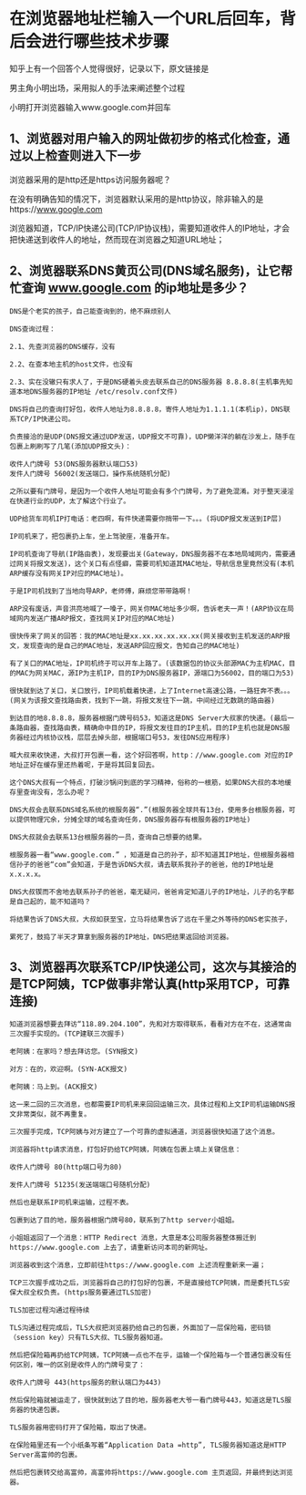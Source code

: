 # 在浏览器地址栏输入一个URL后回车，背后会进行哪些技术步骤

知乎上有一个回答个人觉得很好，记录以下，原文链接是[](https://www.zhihu.com/question/34873227)

男主角小明出场，采用拟人的手法来阐述整个过程

小明打开浏览器输入www.google.com并回车

## 1、浏览器对用户输入的网址做初步的格式化检查，通过以上检查则进入下一步

浏览器采用的是http还是https访问服务器呢？

在没有明确告知的情况下，浏览器默认采用的是http协议，除非输入的是https://www.google.com

浏览器知道，TCP/IP快递公司(TCP/IP协议栈)，需要知道收件人的IP地址，才会把快递送到收件人的地址，然而现在浏览器之知道URL地址；

## 2、浏览器联系DNS黄页公司(DNS域名服务)，让它帮忙查询 www.google.com 的ip地址是多少？

    DNS是个老实的孩子，自己能查询到的，绝不麻烦别人

    DNS查询过程：

    2.1、先查浏览器的DNS缓存，没有

    2.2、在查本地主机的host文件，也没有

    2.3、实在没辙只有求人了，于是DNS硬着头皮去联系自己的DNS服务器 8.8.8.8(主机事先知道本地DNS服务器的IP地址 /etc/resolv.conf文件)

    DNS将自己的查询打好包，收件人地址为8.8.8.8，寄件人地址为1.1.1.1(本机ip)，DNS联系TCP/IP快递公司。

    负责接洽的是UDP(DNS报文通过UDP发送，UDP报文不可靠)，UDP懒洋洋的躺在沙发上，随手在包裹上刷刷写了几笔(添加UDP报文头)：

    收件人门牌号 53(DNS服务器默认端口53)
    发件人门牌号 56002(发送端口，操作系统随机分配)

    之所以要有门牌号，是因为一个收件人地址可能会有多个门牌号，为了避免混淆。对于整天浸淫在快递行业的UDP，太了解这个行业了。

    UDP给货车司机IP打电话：老四啊，有件快递需要你捎带一下。。。(将UDP报文发送到IP层)

    IP司机来了，把包裹扔上车，坐上驾驶座，准备开车。

    IP司机查询了导航(IP路由表)，发现要出关(Gateway，DNS服务器不在本地局域网内，需要通过网关将报文发送)，这个关口有点怪癖，需要司机知道其MAC地址，导航信息里竟然没有(本机ARP缓存没有网关IP对应的MAC地址)。

    于是IP司机找到了当地向导ARP，老师傅，麻烦您带带路啊！

    ARP没有废话，声音洪亮地喊了一嗓子，网关你MAC地址多少啊，告诉老夫一声！(ARP协议在局域网内发送广播ARP报文，查找网关IP对应的MAC地址)

    很快传来了网关的回答：我的MAC地址是xx.xx.xx.xx.xx.xx(网关接收到主机发送的ARP报文，发现查询的是自己的MAC地址，发送ARP回应报文，告知自己的MAC地址)

    有了关口的MAC地址，IP司机终于可以开车上路了。(该数据包的协议头部源MAC为主机MAC，目的MAC为网关MAC，源IP为主机IP，目的IP为DNS服务器IP，源端口为56002，目的端口为53)

    很快就到达了关口，关口放行，IP司机载着快递，上了Internet高速公路，一路狂奔不表。。。(网关为该报文查找路由表，找到下一跳，将报文发往下一跳，中间经过无数跳的路由器)

    到达目的地8.8.8.8，服务器根据门牌号码53，知道这是DNS Server大叔家的快递。(最后一条路由器，查找路由表，精确命中目的IP，将报文发往目的IP主机，目的IP主机也就是DNS服务器经过内核协议栈，层层去掉头部，根据端口号53，发往DNS应用程序)

    喊大叔来收快递，大叔打开包裹一看，这个好回答啊，http：//www.google.com 对应的IP地址正好在缓存里还热着呢，于是将其回复回去。

    这个DNS大叔有一个特点，打破沙锅问到底的学习精神，俗称的一根筋，如果DNS大叔的本地缓存里查询没有，怎么办呢？

    DNS大叔会去联系DNS域名系统的根服务器“.”(根服务器全球共有13台，使用多台根服务器，可以提供物理冗余，分摊全球的域名查询任务，DNS服务器存有根服务器的IP地址)

    DNS大叔就会去联系13台根服务器的一员，查询自己想要的结果。

    根服务器一看“www.google.com.” ，知道是自己的孙子，却不知道其IP地址，但根服务器相信孙子的爸爸“com”会知道，于是告诉DNS大叔，请去联系我孙子的爸爸，他的IP地址是x.x.x.x。

    DNS大叔锲而不舍地去联系孙子的爸爸，毫无疑问，爸爸肯定知道儿子的IP地址，儿子的名字都是自己起的，能不知道吗？

    将结果告诉了DNS大叔，大叔如获至宝，立马将结果告诉了远在千里之外等待的DNS老实孩子，

    累死了，鼓捣了半天才算拿到服务器的IP地址，DNS把结果返回给浏览器。

## 3、浏览器再次联系TCP/IP快递公司，这次与其接洽的是TCP阿姨，TCP做事非常认真(http采用TCP，可靠连接)

    知道浏览器想要去拜访“118.89.204.100”，先和对方取得联系，看看对方在不在，这通常由三次握手实现的。(TCP建联三次握手)

    老阿姨：在家吗？想去拜访您。(SYN报文)

    对方：在的，欢迎啊。(SYN-ACK报文)

    老阿姨：马上到。(ACK报文)

    这一来二回的三次消息，也都需要IP司机来来回回运输三次，具体过程和上文IP司机运输DNS报文非常类似，就不再重复。

    三次握手完成，TCP阿姨与对方建立了一个可靠的虚拟通道，浏览器很快知道了这个消息。

    浏览器将http请求消息，打包好扔给TCP阿姨，阿姨在包裹上填上关键信息：

    收件人门牌号 80(http端口号为80)

    发件人门牌号 51235(发送端端口号随机分配)

    然后也是联系IP司机来运输，过程不表。

    包裹到达了目的地，服务器根据门牌号80，联系到了http server小姐姐。

    小姐姐返回了一个消息：HTTP Redirect 消息，大意是本公司服务器整体搬迁到https://www.google.com 上去了，请重新访问本司的新网址。

    浏览器收到这个消息，立即前往https://www.google.com 上述流程重新来一遍；

    TCP三次握手成功之后，浏览器将自己的打包好的包裹，不是直接给TCP阿姨，而是委托TLS安保大叔全权负责。(https服务要通过TLS加密)

    TLS加密过程沟通过程待续

    TLS沟通过程完成后，TLS大叔把浏览器扔给自己的包裹，外面加了一层保险箱，密码锁（session key）只有TLS大叔、TLS服务器知道。

    然后把保险箱再扔给TCP阿姨，TCP阿姨一点也不在乎，运输一个保险箱与一个普通包裹没有任何区别，唯一的区别是收件人的门牌号变了：

    收件人门牌号 443(https服务的默认端口为443)

    然后保险箱就被运走了，很快就到达了目的地，服务器老大爷一看门牌号443，知道这是TLS服务器的快递包裹。

    TLS服务器用密码打开了保险箱，取出了快递。

    在保险箱里还有一个小纸条写着“Application Data =http”, TLS服务器知道这是HTTP Server高富帅的包裹。

    然后把包裹转交给高富帅，高富帅将https://www.google.com 主页返回，并最终到达浏览器。


